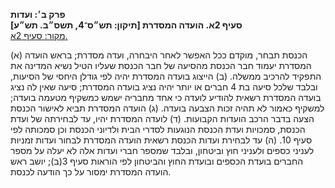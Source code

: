 **פרק ב׳: ועדות**  
**סעיף 2א. הועדה המסדרת [תיקון: תש״ס־4, תשס״ב. תש״ע]**  
[מקור: סעיף 2א. ](https://he.wikisource.org/wiki/חוק_הכנסת#%D7%A1%D7%A2%D7%99%D7%A3_2%D7%90)  

(א)
הכנסת תבחר, מוקדם ככל האפשר לאחר היבחרה, ועדה מסדרת; בראש הועדה המסדרת יעמוד חבר הכנסת מהסיעה של חבר הכנסת שעליו הטיל נשיא המדינה את התפקיד להרכיב ממשלה.
(ב)
הייצוג בועדה המסדרת יהיה לפי גודלן היחסי של הסיעות, ובלבד שלכל סיעה בת 4 חברים או יותר יהיה נציג בועדה המסדרת; סיעה שאין לה נציג בועדה המסדרת רשאית להודיע לועדה כי אחד מחבריה ישמש כמשקיף מטעמה בועדה; למשקיף כאמור לא תהיה זכות הצבעה בועדה.
(ג)
הועדה המסדרת תביא לאישור הכנסת הצעה בדבר הרכב הועדות הקבועות.
(ד)
לועדה המסדרת יהיו, עד לבחירתה של ועדת הכנסת, סמכויות ועדת הכנסת הנוגעות לסדרי הבית ולדיוני הכנסת וכן סמכותה לפי סעיף 10.
(ה)
עד לבחירת ועדות הכנסת רשאית הועדה המסדרת לבחור ועדות זמניות לעניני כספים ולעניני חוץ וביטחון, ובלבד שמספר חברי ועדות אלה לא יעלה על מספר החברים בועדת הכספים ובועדת החוץ והביטחון לפי הוראות סעיף 3(ב); יושב ראש הועדה המסדרת ימסור על כך הודעה לכנסת. 